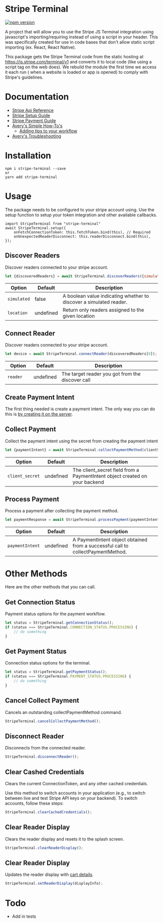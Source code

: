 # Stripe Terminal
[![npm version](https://badge.fury.io/js/stripe-terminal.svg)](https://badge.fury.io/js/stripe-terminal)

A project that will allow you to use the Stripe JS Terminal integration using javascript's importing/requiring instead 
of using a script in your header. This was specifically created for use in code bases that don't allow static script 
importing (ex. React, React Native).

This package gets the Stripe Terminal code from the static hosting at https://js.stripe.com/terminal/v1 and converts it 
to local code (like using a script tag on the web does). We rebuild the module the first time we access it each run (
when a website is loaded or app is opened) to comply with Stripe's guidelines. 

# Documentation
- [Stripe Api Reference](https://stripe.com/docs/terminal/js-api-reference) 
- [Stripe Setup Guide](https://stripe.com/docs/terminal/readers/connecting/verifone-p400)
- [Stripe Payment Guide](https://stripe.com/docs/terminal/payments)
- [Avery's Simple How-To's](docs/HOW_TOs.md)
    - [Adding tips to your workflow](docs/HOW_TOs.md#tips)
- [Avery's Troubleshooting](docs/TROUBLESHOOTING.md)

# Installation
    npm i stripe-terminal --save
    or
    yarn add stripe-terminal

# Usage
The package needs to be configured to your stripe account using. Use the setup function to setup your token integration
and other available callbacks.

    import StripeTerminal from "stripe-terminal"
    await StripeTerminal.setup({
        onFetchConnectionToken: this.fetchToken.bind(this), // Required
        onUnexpectedReaderDisconnect: this.readerDisconnect.bind(this),
    });
    
## Discover Readers
Discover readers connected to your stripe account.

```javascript
let {discoveredReaders} = await StripeTerminal.discoverReaders({simulated: false});
```

| Option              | Default            | Description                                                                           |
| ------------------- | ------------------ | ------------------------------------------------------------------------------------- |
| `simulated`         | false              | A boolean value indicating whether to discover a simulated reader.                    |
| `location`          | undefined          | Return only readers assigned to the given location                                    |
    
## Connect Reader
Discover readers connected to your stripe account.

```javascript
let device = await StripeTerminal.connectReader(discoveredReaders[0]);
```

| Option              | Default            | Description                                                                           |
| ------------------- | ------------------ | ------------------------------------------------------------------------------------- |
| `reader   `         | undefined          | The target reader you got from the discover call                                      |
    
## Create Payment Intent
The first thing needed is create a payment intent. The only way you can do this is 
[by creating it on the server](https://stripe.com/docs/terminal/payments#create). 

## Collect Payment
Collect the payment intent using the secret from creating the payment intent

```javascript
let {paymentIntent} = await StripeTerminal.collectPaymentMethod(clientSecret);
```

| Option              | Default            | Description                                                                           |
| ------------------- | ------------------ | ------------------------------------------------------------------------------------- |
| `client_secret`     | undefined          | The client_secret field from a PaymentIntent object created on your backend           |

## Process Payment
Process a payment after collecting the payment method.

```javascript
let paymentResponse = await StripeTerminal.processPayment(paymentIntent);
```

| Option              | Default            | Description                                                                           |
| ------------------- | ------------------ | ------------------------------------------------------------------------------------- |
| `paymentIntent`     | undefined          | A PaymentIntent object obtained from a successful call to collectPaymentMethod.       |

# Other Methods
Here are the other methods that you can call.

## Get Connection Status
Payment status options for the payment workflow.

```javascript
let status = StripeTerminal.getConnectionStatus();
if (status === StripeTerminal.CONNECTION_STATUS.PROCESSING) {
    // do something
} 
```

## Get Payment Status
Connection status options for the terminal.

```javascript
let status = StripeTerminal.getPaymentStatus();
if (status === StripeTerminal.PAYMENT_STATUS.PROCESSING) {
    // do something
} 
```

## Cancel Collect Payment 
Cancels an outstanding collectPaymentMethod command.

```javascript
StripeTerminal.cancelCollectPaymentMethod();
```

## Disconnect Reader 
Disconnects from the connected reader.

```javascript
StripeTerminal.disconnectReader();
```

## Clear Cashed Credentials 
Clears the current ConnectionToken, and any other cached credentials.

Use this method to switch accounts in your application (e.g., to switch between live and test Stripe API keys on your 
backend). To switch accounts, follow these steps:

```javascript
StripeTerminal.clearCachedCredentials();
```

## Clear Reader Display 
Clears the reader display and resets it to the splash screen.

```javascript
StripeTerminal.clearReaderDisplay();
```

## Clear Reader Display 
Updates the reader display with [cart details](https://stripe.com/docs/terminal/checkout/cart-display).

```javascript
StripeTerminal.setReaderDisplay(displayInfo);
```

# Todo
- Add in tests